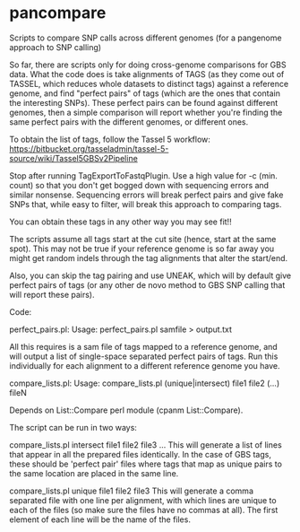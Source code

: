 # pancompare
 Scripts to compare SNP calls across different genomes (for a pangenome approach to SNP calling)

 So far, there are scripts only for doing cross-genome comparisons for GBS data. What the code
does is take alignments of TAGS (as they come out of TASSEL, which reduces whole datasets to
distinct tags) against a reference genome, and find "perfect pairs" of tags (which are the ones
that contain the interesting SNPs). These perfect pairs can be found against different genomes,
then a simple comparison will report whether you're finding the same perfect pairs with the
different genomes, or different ones.

 To obtain the list of tags, follow the Tassel 5 workflow:
https://bitbucket.org/tasseladmin/tassel-5-source/wiki/Tassel5GBSv2Pipeline
 
 Stop after running TagExportToFastqPlugin. Use a high value for -c (min. count) so that
you don't get bogged down with sequencing errors and similar nonsense. Sequencing errors
will break perfect pairs and give fake SNPs that, while easy to filter, will break this
approach to comparing tags.

 You can obtain these tags in any other way you may see fit!!
 
 The scripts assume all tags start at the cut site (hence, start at the same spot). This
may not be true if your reference genome is so far away you might get random indels through
the tag alignments that alter the start/end.

 Also, you can skip the tag pairing and use UNEAK, which will by default give perfect pairs
of tags (or any other de novo method to GBS SNP calling that will report these pairs).

Code:

perfect_pairs.pl:
 Usage: perfect_pairs.pl samfile > output.txt

 All this requires is a sam file of tags mapped to a reference genome, and will output a list
 of single-space separated perfect pairs of tags. Run this individually for each alignment to
 a different reference genome you have.
 
compare_lists.pl:
 Usage: compare_lists.pl (unique|intersect) file1 file2 (...) fileN
 
 Depends on List::Compare perl module (cpanm List::Compare).
 
 The script can be run in two ways:

 compare_lists.pl intersect file1 file2 file3 ...
  This will generate a list of lines that appear in all the prepared files
 identically. In the case of GBS tags, these should be 'perfect pair' files
 where tags that map as unique pairs to the same location are placed in the
 same line.

 compare_lists.pl unique file1 file2 file3
  This will generate a comma separated file with one line per alignment, with which lines
 are unique to each of the files (so make sure the files have no commas at all). The first
 element of each line will be the name of the files.
